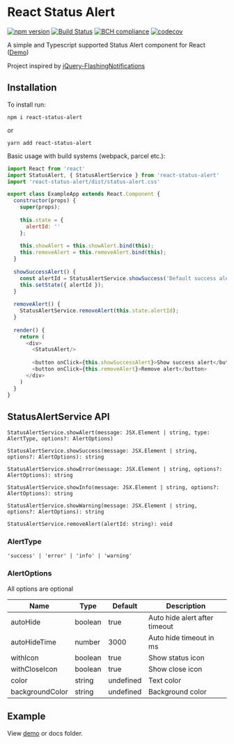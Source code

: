 # React Status Alert

[![npm version](https://img.shields.io/npm/v/react-status-alert.svg)](https://www.npmjs.com/package/react-status-alert)
[![Build Status](https://travis-ci.com/daymosik/react-status-alert.svg?branch=master)](https://travis-ci.com/daymosik/react-status-alert)
[![BCH compliance](https://bettercodehub.com/edge/badge/daymosik/react-status-alert?branch=master)](https://bettercodehub.com/)
[![codecov](https://codecov.io/gh/daymosik/react-status-alert/branch/master/graph/badge.svg)](https://codecov.io/gh/daymosik/react-status-alert)

A simple and Typescript supported Status Alert component for React ([Demo](https://daymosik.github.io/react-status-alert/))

Project inspired by [jQuery-FlashingNotifications](https://github.com/maciejsaw/jQuery-FlashingNotifications)

## Installation

To install run:
```
npm i react-status-alert
```
or

```
yarn add react-status-alert
```

Basic usage with build systems (webpack, parcel etc.):

```js
import React from 'react'
import StatusAlert, { StatusAlertService } from 'react-status-alert'
import 'react-status-alert/dist/status-alert.css'

export class ExampleApp extends React.Component {
  constructor(props) {
    super(props);
    
    this.state = {
      alertId: ''
    };
    
    this.showAlert = this.showAlert.bind(this);
    this.removeAlert = this.removeAlert.bind(this);
  }
  
  showSuccessAlert() {
    const alertId = StatusAlertService.showSuccess('Default success alert!');
    this.setState({ alertId });
  }
  
  removeAlert() {
    StatusAlertService.removeAlert(this.state.alertId);
  }
  
  render() {
    return (
      <div>
        <StatusAlert/>
        
        <button onClick={this.showSuccessAlert}>Show success alert</button> 
        <button onClick={this.removeAlert}>Remove alert</button>
      </div>
    )
  }
}
```

## StatusAlertService API

```StatusAlertService.showAlert(message: JSX.Element | string, type: AlertType, options?: AlertOptions)```

```StatusAlertService.showSuccess(message: JSX.Element | string, options?: AlertOptions): string```

```StatusAlertService.showError(message: JSX.Element | string, options?: AlertOptions): string```

```StatusAlertService.showInfo(message: JSX.Element | string, options?: AlertOptions): string```

```StatusAlertService.showWarning(message: JSX.Element | string, options?: AlertOptions): string```

```StatusAlertService.removeAlert(alertId: string): void```

### AlertType

```'success' | 'error' | 'info' | 'warning'```

### AlertOptions

All options are optional

| Name | Type | Default | Description |
|------|------|---------|-------------|
| autoHide | boolean | true | Auto hide alert after timeout |
| autoHideTime | number | 3000 | Auto hide timeout in ms |
| withIcon | boolean | true | Show status icon |
| withCloseIcon | boolean | true | Show close icon |
| color | string | undefined | Text color |
| backgroundColor | string | undefined | Background color |

## Example
View [demo](https://daymosik.github.io/react-status-alert/) or docs folder.
